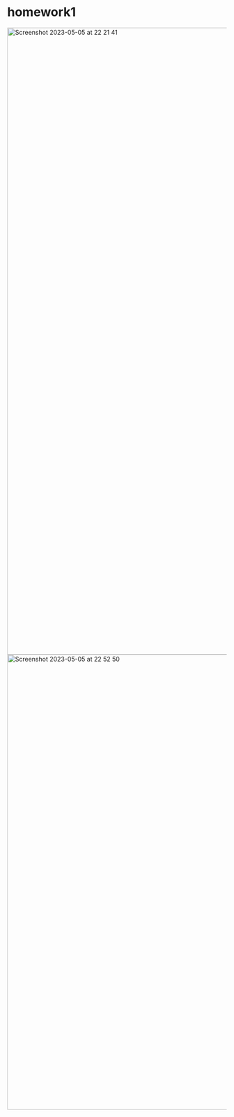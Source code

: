 # homework1

<img width="1440" alt="Screenshot 2023-05-05 at 22 21 41" src="https://user-images.githubusercontent.com/56599409/236574941-7311292f-4362-4b82-9685-8c3cb24d0b78.png">
<img width="1046" alt="Screenshot 2023-05-05 at 22 52 50" src="https://user-images.githubusercontent.com/56599409/236574952-7df2810e-4731-4932-9237-333f52db6827.png">
